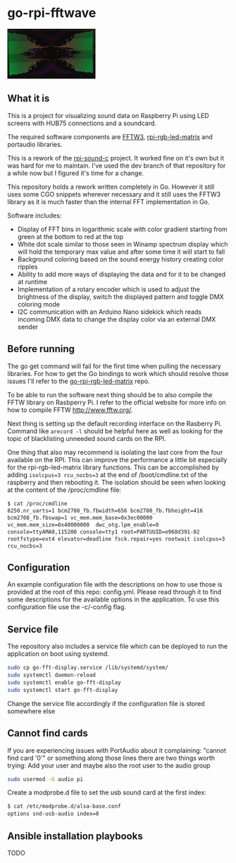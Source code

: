 # go-rpi-fftwave

![](images/screen.gif)

## What it is

This is a project for visualizing sound data on Raspberry Pi using LED screens with HUB75 connections and a soundcard.

The required software components are [FFTW3](http://www.fftw.org/), [rpi-rgb-led-matrix](https://github.com/hzeller/rpi-rgb-led-matrix) and portaudio libraries.

This is a rework of the [rpi-sound-c](https://github.com/TFK1410/rpi-sound-c) project. It worked fine on it's own but it was hard for me to maintain. I've used the dev branch of that repository for a while now but I figured it's time for a change.

This repository holds a rework written completely in Go. However it still uses some CGO snippets wherever necessary and it still uses the FFTW3 library as it is much faster than the internal FFT implementation in Go. 

Software includes:
* Display of FFT bins in logarithmic scale with color gradient starting from green at the bottom to red at the top
* White dot scale similar to those seen in Winamp spectrum display which will hold the temporary max value and after some time it will start to fall
* Background coloring based on the sound energy history creating color ripples
* Ability to add more ways of displaying the data and for it to be changed at runtime
* Implementation of a rotary encoder which is used to adjust the brightness of the display, switch the displayed pattern and toggle DMX coloring mode
* I2C communication with an Arduino Nano sidekick which reads incoming DMX data to change the display color via an external DMX sender

## Before running

The go get command will fail for the first time when pulling the necessary libraries. For how to get the Go bindings to work which should resolve those issues I'll refer to the [go-rpi-rgb-led-matrix](https://github.com/TFK1410/go-rpi-rgb-led-matrix) repo.

To be able to run the software next thing should be to also compile the FFTW library on Rasbperry Pi. I refer to the official website for more info on how to compile FFTW http://www.fftw.org/.

Next thing is setting up the default recording interface on the Rasberry Pi. Command like `arecord -l` should be helpful here as well as looking for the topic of blacklisting unneeded sound cards on the RPI.

One thing that also may recommend is isolating the last core from the four available on the RPI. This can improve the performance a little bit especially for the rpi-rgb-led-matrix library functions. This can be accomplished by adding `isolcpus=3 rcu_nocbs=3` at the end of /boot/cmdline.txt of the raspberry and then rebooting it. The isolation should be seen when looking at the content of the /proc/cmdline file:
```
$ cat /proc/cmdline
8250.nr_uarts=1 bcm2708_fb.fbwidth=656 bcm2708_fb.fbheight=416 bcm2708_fb.fbswap=1 vc_mem.mem_base=0x3ec00000 vc_mem.mem_size=0x40000000  dwc_otg.lpm_enable=0 console=ttyAMA0,115200 console=tty1 root=PARTUUID=e968d391-02 rootfstype=ext4 elevator=deadline fsck.repair=yes rootwait isolcpus=3 rcu_nocbs=3
```

## Configuration

An example configuration file with the descriptions on how to use those is provided at the root of this repo: config.yml. Please read through it to find some descriptions for the available options in the application. To use this configuration file use the -c/-config flag.

## Service file

The repository also includes a service file which can be deployed to run the application on boot using systemd.
```sh
sudo cp go-fft-display.service /lib/systemd/system/
sudo systemctl daemon-reload
sudo systemctl enable go-fft-display
sudo systemctl start go-fft-display
```

Change the service file accordingly if the configuration file is stored somewhere else

## Cannot find cards

If you are experiencing issues with PortAudio about it complaining: "cannot find card '0'" or something along those lines there are two things worth trying:
Add your user and maybe also the root user to the audio group
```sh
sudo usermod -G audio pi
```

Create a modprobe.d file to set the usb sound card at the first index:
```sh
$ cat /etc/modprobe.d/alsa-base.conf
options snd-usb-audio index=0
```

## Ansible installation playbooks

TODO